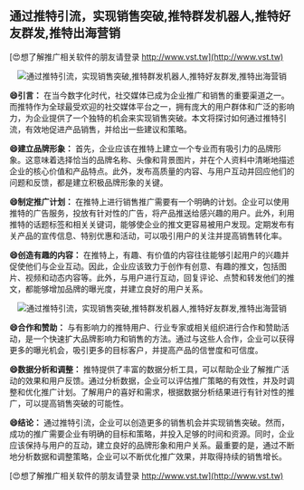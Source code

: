## **通过推特引流，实现销售突破,推特群发机器人,推特好友群发,推特出海营销**

[😍想了解推广相关软件的朋友请登录 http://www.vst.tw](http://www.vst.tw)

 <center><img src="https://vst.tw/MP4/tuiguang/png/3.png" alt="通过推特引流，实现销售突破,推特群发机器人,推特好友群发,推特出海营销"></center>

**😄引言：**
在当今数字化时代，社交媒体已成为企业推广和销售的重要渠道之一。而推特作为全球最受欢迎的社交媒体平台之一，拥有庞大的用户群体和广泛的影响力，为企业提供了一个独特的机会来实现销售突破。本文将探讨如何通过推特引流，有效地促进产品销售，并给出一些建议和策略。

**😄建立品牌形象：**
首先，企业应该在推特上建立一个专业而有吸引力的品牌形象。这意味着选择恰当的品牌名称、头像和背景图片，并在个人资料中清晰地描述企业的核心价值和产品特点。此外，发布高质量的内容、与用户互动并回应他们的问题和反馈，都是建立积极品牌形象的关键。

**😄制定推广计划：**
在推特上进行销售推广需要有一个明确的计划。企业可以使用推特的广告服务，投放有针对性的广告，将产品推送给感兴趣的用户。此外，利用推特的话题标签和相关关键词，能够使企业的推文更容易被用户发现。定期发布有关产品的宣传信息、特别优惠和活动，可以吸引用户的关注并提高销售转化率。

**😄创造有趣的内容：**
在推特上，有趣、有价值的内容往往能够引起用户的兴趣并促使他们与企业互动。因此，企业应该致力于创作有创意、有趣的推文，包括图片、视频和动态内容等。此外，与用户进行互动，回复评论、点赞和转发他们的推文，都能够增加品牌的曝光度，并建立良好的用户关系。

 <center><img src="https://vst.tw/MP4/tuiguang/png/4.png" alt="通过推特引流，实现销售突破,推特群发机器人,推特好友群发,推特出海营销"></center>

**😄合作和赞助：**
与有影响力的推特用户、行业专家或相关组织进行合作和赞助活动，是一个快速扩大品牌影响力和销售的方法。通过与这些人合作，企业可以获得更多的曝光机会，吸引更多的目标客户，并提高产品的信誉度和可信度。

**😄数据分析和调整：**
推特提供了丰富的数据分析工具，可以帮助企业了解推广活动的效果和用户反馈。通过分析数据，企业可以评估推广策略的有效性，并及时调整和优化推广计划。了解用户的喜好和需求，根据数据分析结果进行有针对性的推广，可以提高销售突破的可能性。

**😄结论：**
通过推特引流，企业可以创造更多的销售机会并实现销售突破。然而，成功的推广需要企业有明确的目标和策略，并投入足够的时间和资源。同时，企业应该保持与用户的互动，建立良好的品牌形象和用户关系。最重要的是，通过不断地分析数据和调整策略，企业可以不断优化推广效果，并取得持续的销售增长。

[😍想了解推广相关软件的朋友请登录 http://www.vst.tw](http://www.vst.tw)



